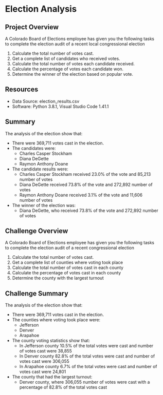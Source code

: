 # Election Analysis

## Project Overview
A Colorado Board of Elections employee has given you the following tasks to complete the election audit of a recent local congressional election

1. Calculate the total number of votes cast.
2. Get a complete list of candidates who received votes.
3. Calculate the total number of votes each candidate received.
4. Calculate the percentage of votes each candidate won.
5. Determine the winner of the election based on popular vote.

## Resources
- Data Source: election_results.csv
- Software: Python 3.8.1, Visual Studio Code 1.41.1

## Summary
The analysis of the election show that:
- There were 369,711 votes cast in the election.
- The candidates were:
  - Charles Casper Stockham
  - Diana DeGette
  - Raymon Anthony Doane
- The candidate results were:
  - Charles Casper Stockham received 23.0% of the vote and 85,213 number of votes
  - Diana DeGette received 73.8% of the vote and 272,892 number of votes
  - Raymon Anthony Doane received 3.1% of the vote and 11,606 number of votes
- The winner of the election was:
  -  Diana DeGette, who received 73.8% of the vote and 272,892 number of votes

## Challenge Overview

A Colorado Board of Elections employee  has given you the following tasks to complete the election audit of a recent congressional election

1. Calculate the total number of votes cast.
2. Get a complete list of counties where voting took place
3. Calculate the total number of votes cast in each county
4. Calculate the percentage of votes cast in each county
5. Determine the county with the largest turnout


## Challenge Summary
The analysis of the election show that:
- There were 369,711 votes cast in the election.
- The counties where voting took place were:
  - Jefferson
  - Denver
  - Arapahoe
- The county voting statistics show that:
  - In Jefferson county 10.5% of the total votes were cast and  number of votes cast were 38,855
  - In Denver county 82.8% of the total votes were cast and  number of votes cast were 306,055
  - In Arapahoe county 6.7% of the total votes were cast and  number of votes cast were 24,801
- The county that had the largest turnout:
  -  Denver county, where 306,055 number of votes were cast with a percentage of 82.8% of the total votes cast

